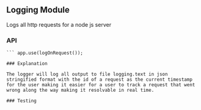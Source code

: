 ## Logging Module

Logs all http requests for a node js server

### API
``` const {logOnRequest} = require('logging_module'); 
``` app.use(logOnRequest());

### Explanation

The logger will log all output to file logging.text in json stringified format with the id of a request as the current timestamp for the user making it easier for a user to track a request that went wrong along the way making it resolvable in real time.

### Testing

